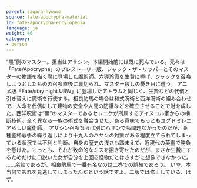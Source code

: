 ```yaml
---
parent: sagara-hyouma
source: fate-apocrypha-material
id: fate-apocrypha-encylopedia
language: ja
weight: 46
category:
- person
---
```


“黒”側のマスター。担当はアサシン。本編開始前には既に死んでいる。元々は「Fate/Apocrypha」のプレストーリー版、ジャック・ザ・リッパーとそのマスターの物語を描く際に登場した魔術師。六導玲霞を生贄に捧げ、ジャックを召喚しようとしたものの召喚直後に裏切られ、マスター殺しの憂き目に遭う。
アニメ版「Fate/stay night UBW」に登場したアトラムと同じく、生贄などの代償と引き替えに魔術を行使する。相良豹馬の場合は和式呪術と西洋呪術の組み合わせで、人命を代償にして建物の安全や人間の防護などを確立させることで財を成した。西洋呪術は“黒”のマスターであるセレニケが所属するアイスコル家からの横断技術。全く異なる一族の術式を融合させた、ある意味でもっともユグドミレニアらしい魔術師。
アサシン召喚ならば別にハサンでも問題なかったのだが、亜種聖杯戦争の繰り返しにより十九人のハサンの対策がある程度立てられてしまっている状況では不利と判断。自身の歴史の浅さも踏まえて、近現代の英霊で勝負を懸けた。もっとも、それが致命的なミスを招き寄せたのだが、まさか生贄にするためだけに口説いた女が自分を上回る怪物だとはさすがに想像できなかった。
……余談であるが、相良豹馬で一番有名なのは二巻での誤植であろう。
いや、本当何であれを見逃してしまったんだという話ですよ。二版では修正している、はず。
